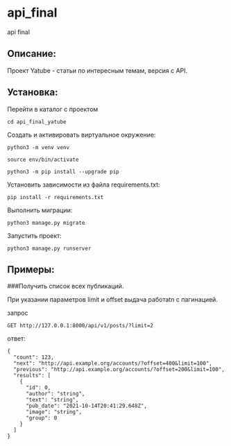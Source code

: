 # api_final
api final

## Описание:

Проект Yatube - статьи по интересным темам, версия с API.

## Установка:

Перейти в каталог с проектом

```
cd api_final_yatube
```

Cоздать и активировать виртуальное окружение:

```
python3 -m venv venv
```

```
source env/bin/activate
```

```
python3 -m pip install --upgrade pip
```

Установить зависимости из файла requirements.txt:

```
pip install -r requirements.txt
```

Выполнить миграции:

```
python3 manage.py migrate
```

Запустить проект:

```
python3 manage.py runserver
```

## Примеры:

###Получить список всех публикаций. 

При указании параметров limit и offset выдача работаtn с пагинацией.

запрос

```
GET http://127.0.0.1:8000/api/v1/posts/?limit=2
```

ответ:
```
{
  "count": 123,
  "next": "http://api.example.org/accounts/?offset=400&limit=100",
  "previous": "http://api.example.org/accounts/?offset=200&limit=100",
  "results": [
    {
      "id": 0,
      "author": "string",
      "text": "string",
      "pub_date": "2021-10-14T20:41:29.648Z",
      "image": "string",
      "group": 0
    }
  ]
}
```
